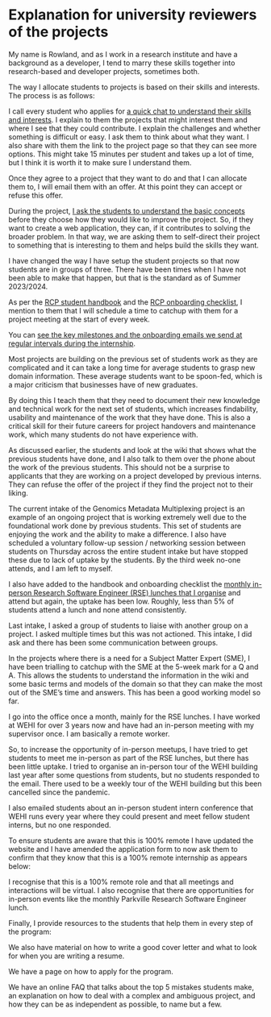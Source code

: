 # Explanation for university reviewers of the projects

My name is Rowland, and as I work in a research institute and have a background as a developer, I tend to marry these skills together into research-based and developer projects, sometimes both.  

The way I allocate students to projects is based on their skills and interests. The process is as follows: 

I call every student who applies for [a quick chat to understand their skills and interests](https://wehi-researchcomputing.github.io/email_acknowledgement). I explain to them the projects that might interest them and where I see that they could contribute. I explain the challenges and whether something is difficult or easy. I ask them to think about what they want. I also share with them the link to the project page so that they can see more options. This might take 15 minutes per student and takes up a lot of time, but I think it is worth it to make sure I understand them. 

Once they agree to a project that they want to do and that I can allocate them to, I will email them with an offer. At this point they can accept or refuse this offer.  

During the project, [I ask the students to understand the basic concepts](https://wehi-researchcomputing.github.io/complex-projects) before they choose how they would like to improve the project. So, if they want to create a web application, they can, if it contributes to solving the broader problem. In that way, we are asking them to self-direct their project to something that is interesting to them and helps build the skills they want. 

I have changed the way I have setup the student projects so that now students are in groups of three. There have been times when I have not been able to make that happen, but that is the standard as of Summer 2023/2024. 

As per the [RCP student handbook](https://doi.org/10.6084/m9.figshare.21259467) and the [RCP onboarding checklist](https://doi.org/10.6084/m9.figshare.23280815.v5), I mention to them that I will schedule a time to catchup with them for a project meeting at the start of every week. 

You can [see the key milestones and the onboarding emails we send at regular intervals during the internship](emails-and-key-milestones).

Most projects are building on the previous set of students work as they are complicated and it can take a long time for average students to grasp new domain information. These average students want to be spoon-fed, which is a major criticism that businesses have of new graduates. 

By doing this I teach them that they need to document their new knowledge and technical work for the next set of students, which increases findability, usability and maintenance of the work that they have done. This is also a critical skill for their future careers for project handovers and maintenance work, which many students do not have experience with. 

As discussed earlier, the students and look at the wiki that shows what the previous students have done, and I also talk to them over the phone about the work of the previous students. This should not be a surprise to applicants that they are working on a project developed by previous interns. They can refuse the offer of the project if they find the project not to their liking. 

The current intake of the Genomics Metadata Multiplexing project is an example of an ongoing project that is working extremely well due to the foundational work done by previous students. This set of students are enjoying the work and the ability to make a difference. 
I also have scheduled a voluntary follow-up session / networking session between students on Thursday across the entire student intake but have stopped these due to lack of uptake by the students. By the third week no-one attends, and I am left to myself. 

I also have added to the handbook and onboarding checklist the [monthly in-person Research Software Engineer (RSE) lunches that I organise](https://www.eventbrite.com.au/e/rse-parkville-lunch-catchup-tickets-628136371797?aff=ebdsoporgprofile) and attend but again, the uptake has been low. Roughly, less than 5% of students attend a lunch and none attend consistently. 

Last intake, I asked a group of students to liaise with another group on a project. I asked multiple times but this was not actioned. This intake, I did ask and there has been some communication between groups. 

In the projects where there is a need for a Subject Matter Expert (SME), I have been trialling to catchup with the SME at the 5-week mark for a Q and A. This allows the students to understand the information in the wiki and some basic terms and models of the domain so that they can make the most out of the SME’s time and answers. This has been a good working model so far. 

I go into the office once a month, mainly for the RSE lunches. I have worked at WEHI for over 3 years now and have had an in-person meeting with my supervisor once. I am basically a remote worker. 

So, to increase the opportunity of in-person meetups, I have tried to get students to meet me in-person as part of the RSE lunches, but there has been little uptake. I tried to organise an in-person tour of the WEHI building last year after some questions from students, but no students responded to the email. There used to be a weekly tour of the WEHI building but this been cancelled since the pandemic. 

I also emailed students about an in-person student intern conference that WEHI runs every year where they could present and meet fellow student interns, but no one responded. 

To ensure students are aware that this is 100% remote I have updated the website and I have amended the application form to now ask them to confirm that they know that this is a 100% remote internship as appears below: 

I recognise that this is a 100% remote role and that all meetings and interactions will be virtual. I also recognise that there are opportunities for in-person events like the monthly Parkville Research Software Engineer lunch. 

Finally, I provide resources to the students that help them in every step of the program: 

We also have material on how to write a good cover letter and what to look for when you are writing a resume. 

We have a page on how to apply for the program. 

We have an online FAQ that talks about the top 5 mistakes students make, an explanation on how to deal with a complex and ambiguous project, and how they can be as independent as possible, to name but a few. 
